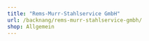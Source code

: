 ```yaml
---
title: "Rems-Murr-Stahlservice GmbH"
url: /backnang/rems-murr-stahlservice-gmbh/
shop: Allgemein
---
```

